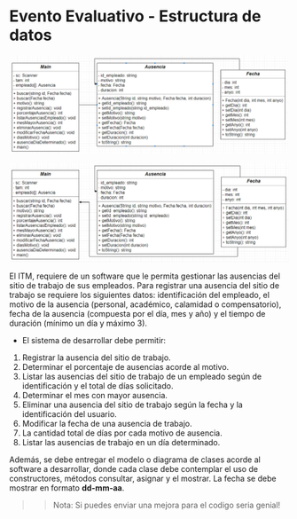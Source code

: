# Evento Evaluativo - Estructura de datos

![Ausencia](Ausencia.png)

![AusenciaITM](AusenciaITM.png)

El ITM, requiere de un software que le permita gestionar las ausencias del sitio de trabajo de sus empleados. Para registrar una ausencia del sitio de trabajo se requiere los siguientes datos: identificación del empleado, el motivo de la ausencia (personal, académico, calamidad o compensatorio), fecha de la ausencia (compuesta por el día, mes y año) y el tiempo de duración (mínimo un día y máximo 3).

- El sistema de desarrollar debe permitir:

1. Registrar la ausencia del sitio de trabajo.
2. Determinar el porcentaje de ausencias acorde al motivo.
3. Listar las ausencias del sitio de trabajo de un empleado según de identificación y el total de días solicitado.
4. Determinar el mes con mayor ausencia.
5. Eliminar una ausencia del sitio de trabajo según la fecha y la identificación del usuario.
6. Modificar la fecha de una ausencia de trabajo.
7. La cantidad total de días por cada motivo de ausencia.
8. Listar las ausencias de trabajo en un día determinado.

Además, se debe entregar el modelo o diagrama de clases acorde al software a desarrollar, donde cada clase debe contemplar el uso de constructores, métodos consultar, asignar y el mostrar. La fecha se debe mostrar en formato **dd-mm-aa**.

>> Nota: Si puedes enviar una mejora para el codigo seria genial!